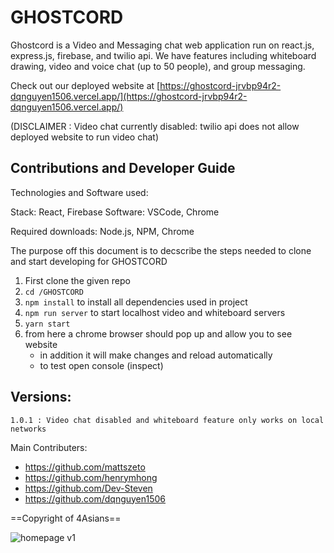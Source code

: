 # GHOSTCORD

Ghostcord is a Video and Messaging chat web application run on react.js, express.js, firebase, and twilio api. We have features including whiteboard drawing, video and voice chat (up to 50 people), and group messaging.

Check out our deployed website at [https://ghostcord-jrvbp94r2-dqnguyen1506.vercel.app/](https://ghostcord-jrvbp94r2-dqnguyen1506.vercel.app/)

(DISCLAIMER : Video chat currently disabled: twilio api does not allow deployed website to run video chat)

## Contributions and Developer Guide

Technologies and Software used:

Stack: React, Firebase
Software: VSCode, Chrome

Required downloads: Node.js, NPM, Chrome

The purpose off this document is to decscribe the steps needed to clone
and start developing for GHOSTCORD

1. First clone the given repo 
2. `cd /GHOSTCORD`
3. `npm install` to install all dependencies used in project
4. `npm run server` to start localhost video and whiteboard servers
5. `yarn start`
6. from here a chrome browser should pop up and allow you to see website
    - in addition it will make changes and reload automatically
    - to test open console (inspect)


## Versions:

    1.0.1 : Video chat disabled and whiteboard feature only works on local networks
    
    
Main Contributers:
- https://github.com/mattszeto
- https://github.com/henrymhong
- https://github.com/Dev-Steven
- https://github.com/dqnguyen1506

==Copyright of 4Asians==

![homepage v1](https://user-images.githubusercontent.com/44854519/125009532-8ed41500-e019-11eb-9fb8-993f197cb4d5.png)
